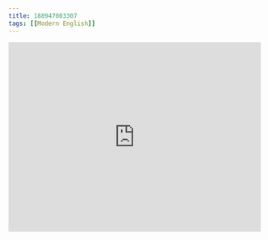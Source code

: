 ```yaml
---
title: 188947003307
tags: [[Modern English]]
---
```

<iframe allow="accelerometer; autoplay; clipboard-write; encrypted-media; gyroscope; picture-in-picture" allowfullscreen="" frameborder="0" height="375" id="youtube_iframe" src="https://www.youtube.com/embed/LuN6gs0AJls?feature=oembed&amp;enablejsapi=1&amp;origin=https://safe.txmblr.com&amp;wmode=opaque" width="500"></iframe>